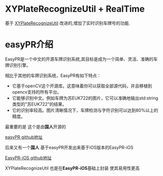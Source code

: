 # XYPlateRecognizeUtil + RealTime

基于 [XYPlateRecognizeUtil](https://github.com/levinXiao/XYPlateRecognizeUtil) 改进的,增加了实时识别车牌号的功能.

# easyPR介绍
EasyPR是一个中文的开源车牌识别系统,其目标是成为一个简单、灵活、准确的车牌识别引擎。

相比于其他的车牌识别系统，EasyPR有如下特点：

* 它基于openCV这个开源库。这意味着你可以获取全部源代码，并且移植到opencv支持的所有平台。
* 它能够识别中文。例如车牌为苏EUK722的图片，它可以准确地输出std:string类型的"苏EUK722"的结果。
* 它的识别率较高。图片清晰情况下，车牌检测与字符识别可以达到80%以上的精度。

最重要的是 这个是由**国人**开源的

[easyPR github地址](https://github.com/liuruoze/EasyPR)

后来又有一个**国人** 基于easyPR开发出来基于iOS版本的EasyPR-iOS

[EasyPR-iOS github地址](https://github.com/zhoushiwei/EasyPR-iOS)

XYPlateRecognizeUtil 也是在**EasyPR-iOS**基础上封装 使其易用性更高



